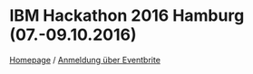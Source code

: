 # IBM Hackathon 2016 Hamburg (07.-09.10.2016)
[Homepage](http://www-05.ibm.com/de/hackathon/hackathon-hamburg.html) / 
[Anmeldung über Eventbrite](https://www.eventbrite.de/e/meet-watson-the-platform-for-cognitive-business-ibm-hackathon-hamburg-tickets-27298770357?cm_mc_uid=95002214683014677156645&cm_mc_sid_50200000=1472985564)

